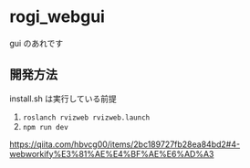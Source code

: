# rogi_webgui

gui のあれです

## 開発方法

install.sh は実行している前提

1. `roslanch rvizweb rvizweb.launch`
1. `npm run dev`

https://qiita.com/hbvcg00/items/2bc189727fb28ea84bd2#4-webworkify%E3%81%AE%E4%BF%AE%E6%AD%A3
